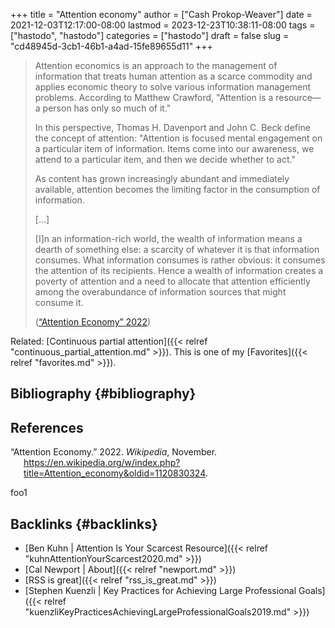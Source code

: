+++
title = "Attention economy"
author = ["Cash Prokop-Weaver"]
date = 2021-12-03T12:17:00-08:00
lastmod = 2023-12-23T10:38:11-08:00
tags = ["hastodo", "hastodo"]
categories = ["hastodo"]
draft = false
slug = "cd48945d-3cb1-46b1-a4ad-15fe89655d11"
+++

> Attention economics is an approach to the management of information that treats human attention as a scarce commodity and applies economic theory to solve various information management problems. According to Matthew Crawford, "Attention is a resource—a person has only so much of it."
>
> In this perspective, Thomas H. Davenport and John C. Beck define the concept of attention: "Attention is focused mental engagement on a particular item of information. Items come into our awareness, we attend to a particular item, and then we decide whether to act."
>
> As content has grown increasingly abundant and immediately available, attention becomes the limiting factor in the consumption of information.
>
> [...]
>
> [I]n an information-rich world, the wealth of information means a dearth of something else: a scarcity of whatever it is that information consumes. What information consumes is rather obvious: it consumes the attention of its recipients. Hence a wealth of information creates a poverty of attention and a need to allocate that attention efficiently among the overabundance of information sources that might consume it.
>
> (<a href="#citeproc_bib_item_1">“Attention Economy” 2022</a>)

Related: [Continuous partial attention]({{< relref "continuous_partial_attention.md" >}}). This is one of my [Favorites]({{< relref "favorites.md" >}}).


## Bibliography {#bibliography}

## References

<style>.csl-entry{text-indent: -1.5em; margin-left: 1.5em;}</style><div class="csl-bib-body">
  <div class="csl-entry"><a id="citeproc_bib_item_1"></a>“Attention Economy.” 2022. <i>Wikipedia</i>, November. <a href="https://en.wikipedia.org/w/index.php?title=Attention_economy&oldid=1120830324">https://en.wikipedia.org/w/index.php?title=Attention_economy&#38;oldid=1120830324</a>.</div>
</div>

foo1


## Backlinks {#backlinks}

-   [Ben Kuhn | Attention Is Your Scarcest Resource]({{< relref "kuhnAttentionYourScarcest2020.md" >}})
-   [Cal Newport | About]({{< relref "newport.md" >}})
-   [RSS is great]({{< relref "rss_is_great.md" >}})
-   [Stephen Kuenzli | Key Practices for Achieving Large Professional Goals]({{< relref "kuenzliKeyPracticesAchievingLargeProfessionalGoals2019.md" >}})
